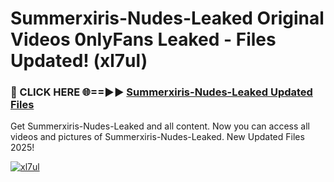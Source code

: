 # Summerxiris-Nudes-Leaked Original Videos 0nlyFans Leaked - Files Updated! (xl7ul)

<h3>🔴 CLICK HERE 🌐==►► <a href="https://tinyurl.com/4mcuefdz" rel="nofollow">Summerxiris-Nudes-Leaked Updated Files</a></h3>

Get Summerxiris-Nudes-Leaked and all content. Now you can access all videos and pictures of Summerxiris-Nudes-Leaked. New Updated Files 2025!

[![xl7ul](https://i.imgur.com/StAQSOY.gif)](https://tinyurl.com/4mcuefdz)
